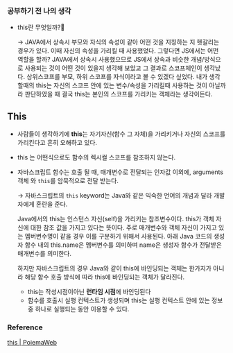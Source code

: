 ### 공부하기 전 나의 생각

- this란 무엇일까?🧐

  → JAVA에서 상속시 부모와 자식의 속성이 같아 어떤 것을 지칭하는 지 헷갈리는 경우가 있다. 이때 자신의 속성을 가리킬 때 사용했었다. 그렇다면 JS에서는 어떤 역할을 할까? JAVA에서 상속시 사용했으므로 JS에서 상속과 비슷한 개념/방식으로 사용되는 것이 어떤 것이 있을지 생각해 보았고 그 결과로 스코프체인이 생각났다. 상위스코프를 부모, 하위 스코프를 자식이라고 볼 수 있겠다 싶었다. 내가 생각할때의 this는 자신의 스코프 안에 있는 변수/속성을 가리킬때 사용하는 것이 아닐까라 판단하였을 때 결국 this는 본인의 스코프를 가리키는 객체라는 생각이든다.


## This

- 사람들이 생각하기에 **this**는 자기자신(함수 그 자체)을 가리키거나 자신의 스코프를 가리킨다고 흔히 오해하고 있다.
- this 는 어떤식으로도 함수의 렉시컬 스코프를 참조하지 않는다.
- 자바스크립트 함수는 호출 될 때, 매개변수로 전달되는 인자값 이외에, arguments 객체
  와 `this`를 암묵적으로 전달 받는다.

  →  자바스크립트의 `this` keyword는 Java와 같은 익숙한 언어의 개념과 달라 개발자에게 혼란을 준다.

  Java에서의 this는 인스턴스 자신(self)을 가리키는 참조변수이다. this가 객체 자신에 대한 참조 값을 가지고 있다는 뜻이다. 주로 매개변수와 객체 자신이 가지고 있는 멤버변수명이 같을 경우 이를 구분하기 위해서 사용된다. 아래 Java 코드의 생성자 함수 내의 this.name은 멤버변수를 의미하며 name은 생성자 함수가 전달받은 매개변수를 의미한다.

  하지만 자바스크립트의 경우 Java와 같이 this에 바인딩되는 객체는 한가지가 아니라 해당 함수 호출 방식에 따라 this에 바인딩되는 객체가 달라진다.

    - this는 작성시점이아닌 **런타임 시점**에 바인딩된다
    - 함수를 호출시 실행 컨텍스트가 생성되며 this는 실행 컨텍스트 안에 있는 정보 중 하나로 실행되는 동안 이용할 수 있다.

### Reference

[this | PoiemaWeb](https://poiemaweb.com/js-this)
